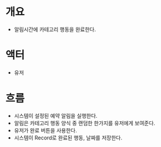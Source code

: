 # 개요
- 알림시간에 카테고리 행동을 완료한다.

# 액터
- 유저

# 흐름
- 시스템이 설정된 예약 알림을 실행한다.
- 알림은 카테고리 행동 양식 중 랜덤한 한가지를 유저에게 보여준다.
- 유저가 완료 버튼을 사용한다.
- 시스템이 Record로 완료된 행동, 날짜를 저장한다.


